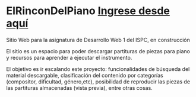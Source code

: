 # ElRinconDelPiano [Ingrese desde aquí](https://selienyorbandi.github.io/ElRinconDelPiano.github.io/)
Sitio Web para la asignatura de Desarrollo Web 1 del ISPC, en construcción

El sitio es un espacio para poder descargar partituras de piezas para piano y recursos para aprender a ejecutar el instrumento.

El objetivo es ir escalando este proyecto: funcionalidades de búsqueda del material descargable,
clasificación del contenido por categorías (compositor, dificultad, género,etc), posibilidad de reproducir las piezas de las partituras almacenadas (vista previa), entre otras cosas.
